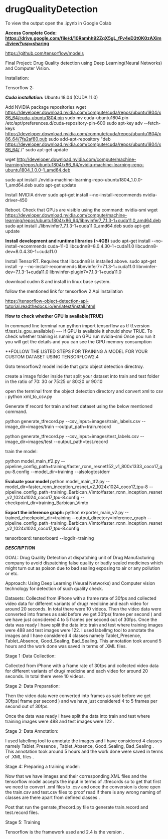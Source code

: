 # drugQualityDetection

To view the output open the .ipynb in Google Colab

**Access Complete Code: https://drive.google.com/file/d/10Ramhh92ZqX5gL_fFv4eD3t0K0zAXimJ/view?usp=sharing**

https://github.com/tensorflow/models

Final Project: Drug Quality detection using Deep Learning(Neural Networks) and Computer Vision.

Installation:

Tensorflow 2:

***Cuda installation:***
Ubuntu 18.04 (CUDA 11.0)

Add NVIDIA package repositories
wget https://developer.download.nvidia.com/compute/cuda/repos/ubuntu1804/x86_64/cuda-ubuntu1804.pin sudo mv cuda-ubuntu1804.pin /etc/apt/preferences.d/cuda-repository-pin-600 sudo apt-key adv --fetch-keys https://developer.download.nvidia.com/compute/cuda/repos/ubuntu1804/x86_64/7fa2af80.pub sudo add-apt-repository "deb https://developer.download.nvidia.com/compute/cuda/repos/ubuntu1804/x86_64/ /" sudo apt-get update

wget http://developer.download.nvidia.com/compute/machine-learning/repos/ubuntu1804/x86_64/nvidia-machine-learning-repo-ubuntu1804_1.0.0-1_amd64.deb

sudo apt install ./nvidia-machine-learning-repo-ubuntu1804_1.0.0-1_amd64.deb sudo apt-get update

Install NVIDIA driver
sudo apt-get install --no-install-recommends nvidia-driver-450

Reboot. Check that GPUs are visible using the command: nvidia-smi
wget https://developer.download.nvidia.com/compute/machine-learning/repos/ubuntu1804/x86_64/libnvinfer7_7.1.3-1+cuda11.0_amd64.deb sudo apt install ./libnvinfer7_7.1.3-1+cuda11.0_amd64.deb sudo apt-get update

**Install development and runtime libraries (~4GB)**
sudo apt-get install --no-install-recommends
cuda-11-0
libcudnn8=8.0.4.30-1+cuda11.0
libcudnn8-dev=8.0.4.30-1+cuda11.0

Install TensorRT. Requires that libcudnn8 is installed above.
sudo apt-get install -y --no-install-recommends libnvinfer7=7.1.3-1+cuda11.0
libnvinfer-dev=7.1.3-1+cuda11.0
libnvinfer-plugin7=7.1.3-1+cuda11.0

download cudnn 8 and install in linux base system.

follow the mentioned link for tensorflow 2 Api Installation

https://tensorflow-object-detection-api-tutorial.readthedocs.io/en/latest/install.html

**How to check whether GPU is available(TRUE)**

In command line terminal run python
import tensorflow as tf
tf.version
tf.test.is_gpu_available() --- If GPU is available it should show TRUE.
To check whether training is running on GPU run nvidia-smi
Once you run it you will get the details and you can see the GPU memory consumption

**FOLLOW THE LISTED STEPS FOR TRAINING A MODEL FOR YOUR CUSTOM DATASET USING TENSORFLOW2.4

Goto tensorflow2 model inside that goto object detection directroy.

create a image folder inside that split your dataset into train and test folder in the ratio of 70: 30 or 75:25 or 80:20 or 90:10

open the terminal from the object detection directory and convert xml to csv : python xml_to_csv.py

Generate tf record for train and test dataset using the below mentioned command.

python generate_tfrecord.py --csv_input=images/train_labels.csv --image_dir=images/train --output_path=train.record

python generate_tfrecord.py --csv_input=images/test_labels.csv --image_dir=images/test --output_path=test.record

train the model:

python model_main_tf2.py --pipeline_config_path=training/faster_rcnn_resnet152_v1_800x1333_coco17_gpu-8.config --model_dir=training --alsologtostderr

**Evaluate your model**
python model_main_tf2.py --model_dir=faster_rcnn_inception_resnet_v2_1024x1024_coco17_tpu-8 --pipeline_config_path=training_Barbican_Vimto/faster_rcnn_inception_resnet_v2_1024x1024_coco17_tpu-8.config --checkpoint_dir=training_Barbican_Vimto

**Export the inference graph:**
python exporter_main_v2.py --trained_checkpoint_dir=training --output_directory=inference_graph --pipeline_config_path=training_Barbican_Vimto/faster_rcnn_inception_resnet_v2_1024x1024_coco17_tpu-8.config

tensorboard:
tensorboard --logdir=training


***DESCRIPTION***

GOAL:
Drug Quality Detection at dispatching unit of Drug Manufacturing company to avoid dispatching false quality or badly sealed medicines which might turn out as poison due to bad sealing exposing to air or any pollution or etc.

Approach: Using Deep Learning (Neural Networks) and Computer vision technology for detection of such quality check.

Datasets: Collected from iPhone with a frame rate of 30fps and collected video data for different variants of drug/ medicine and each video for around 20 seconds. In total there were 10 videos. Then the video data were converted into frames as said before we get 30fps( frame per second ) and we have just considered 4 to 5 frames per second out of 30fps. Once the data was ready I have split the data into train and test where training images were 488 and test images were 122. I used labelImg tool to annotate the images and I have considered 4 classes namely Tablet_Presence, Tablet_Absence, Good_Sealing, Bad_Sealing. This annotation took around 5 hours and the work done was saved in terms of .XML files.

Stage 1 :Data Collection:

Collected from iPhone with a frame rate of 30fps and collected video data for different variants of drug/ medicine and each video for around 20 seconds. In total there were 10 videos.

Stage 2: Data Preparation:

Then the video data were converted into frames as said before we get 30fps( frame per second ) and we have just considered 4 to 5 frames per second out of 30fps.

Once the data was ready I have split the data into train and test where training images were 488 and test images were 122 .

Stage 3: Data Annotation:

I used labelImg tool to annotate the images and I have considered 4 classes namely Tablet_Presence , Tablet_Absence, Good_Sealing, Bad_Sealing . This annotation took around 5 hours and the work done were saved in terms of .XML files .

Stage 4: Preparing a training model:

Now that we have images and their corresponding.XML files and the tensorflow model accepts the input in terms of .tfrecords so to get that first we need to convert .xml files to .csv and once the conversion is done open the train.csv and test.csv files to proof read if there is any wrong naming of classes are there apart from defined classes .

Post that run the genrate_tfrecord.py file to generate train.record and test.record files.

Stage 5: Training

Tensorflow is the framework used and 2.4 is the version .

